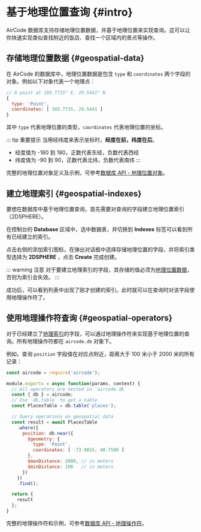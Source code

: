 # 基于地理位置查询 {#intro}

AirCode 数据库支持存储地理位置数据，并基于地理位置来实现查询。这可以让你快速实现类似查找附近的饭店、查找一个区域内的景点等操作。

## 存储地理位置数据 {#geospatial-data}

在 AirCode 的数据库中，地理位置数据是包含 `type` 和 `coordinates` 两个字段的对象。例如以下对象代表一个地理点：

```js
// A point at 103.7715° E, 29.5441° N
{
  type: 'Point',
  coordinates: [ 103.7715, 29.5441 ]
}
```

其中 `type` 代表地理位置的类型，`coordinates` 代表地理位置的坐标。

::: tip 重要提示
当用经纬度来表示坐标时，__经度在前，纬度在后__。
- 经度值为 -180 到 180，正数代表东经，负数代表西经
- 纬度值为 -90 到 90，正数代表北纬，负数代表南纬
:::

完整的地理位置对象定义及示例，可参考[数据库 API - 地理位置对象](/reference/server/database-api.html#geospatial-objects)。

## 建立地理索引 {#geospatial-indexes}

要想在数据库中基于地理位置查询，首先需要对查询的字段建立地理位置索引（2DSPHERE）。

在控制台的 **Database** 区域中，选中数据表，并切换到 **Indexes** 标签可以看到所有已经建立的索引。

点击右侧的添加索引图标，在弹出对话框中选择存储地理位置的字段，并将索引类型选择为 **2DSPHERE** ，点击 **Create** 完成创建。

::: warning 注意
对于要建立地理索引的字段，其存储的值必须为[地理位置数据](#geospatial-data)，否则为索引会失效。
:::

成功后，可以看到列表中出现了刚才创建的索引。此时就可以在查询时对该字段使用地理操作符了。

## 使用地理操作符查询 {#geospatial-operators}

对于已经建立了[地理索引](#geospatial-indexes)的字段，可以通过地理操作符来实现基于地理位置的查询。所有地理操作符都在 `aircode.db` 对象下。

例如，查询 `position` 字段值在对应点附近，距离大于 100 米小于 2000 米的所有记录：

```js
const aircode = require('aircode');

module.exports = async function(params, context) {
  // All operators are nested in `aircode.db`
  const { db } = aircode;
  // Use `db.table` to get a table
  const PlacesTable = db.table('places');

  // Query operations on geospatial data
  const result = await PlacesTable
    .where({
      position: db.near({
        $geometry: {
          type: 'Point',
          coordinates: [ -73.9855, 40.7580 ]
        },
        $maxDistance: 2000, // in meters
        $minDistance: 100   // in meters
      })
    })
    .find();

  return {
    result
  };
}
```

完整的地理操作符和示例，可参考[数据库 API - 地理操作符](/reference/server/database-api.html#geospatial-operators)。
